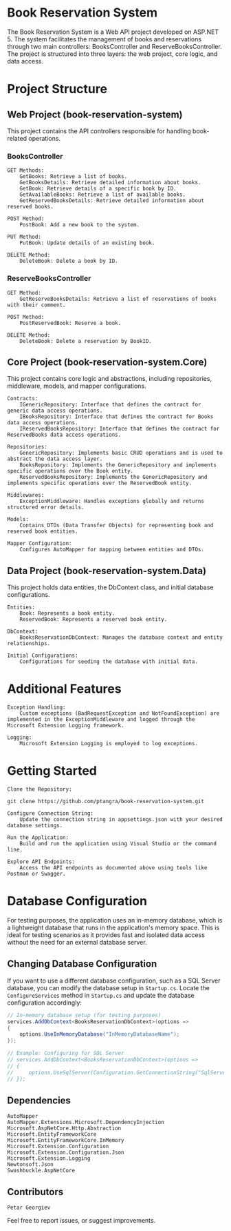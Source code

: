 # Book Reservation System

The Book Reservation System is a Web API project developed on ASP.NET 5. The system facilitates the management of books and reservations through two main controllers: BooksController and ReserveBooksController. The project is structured into three layers: the web project, core logic, and data access.
# Project Structure
## Web Project (book-reservation-system)

This project contains the API controllers responsible for handling book-related operations.
### BooksController

    GET Methods:
        GetBooks: Retrieve a list of books.
        GetBooksDetails: Retrieve detailed information about books.
        GetBook: Retrieve details of a specific book by ID.
        GetAvailableBooks: Retrieve a list of available books.
        GetReservedBooksDetails: Retrieve detailed information about reserved books.

    POST Method:
        PostBook: Add a new book to the system.

    PUT Method:
        PutBook: Update details of an existing book.

    DELETE Method:
        DeleteBook: Delete a book by ID.

### ReserveBooksController

    GET Method:
        GetReserveBooksDetails: Retrieve a list of reservations of books with their comment.

    POST Method:
        PostReservedBook: Reserve a book.

    DELETE Method:
        DeleteBook: Delete a reservation by BookID.

## Core Project (book-reservation-system.Core)

This project contains core logic and abstractions, including repositories, middleware, models, and mapper configurations.

    Contracts:
        IGenericRepository: Interface that defines the contract for generic data access operations.
        IBooksRepository: Interface that defines the contract for Books data access operations.
        IReservedBooksRepository: Interface that defines the contract for ReservedBooks data access operations.
        
    Repositories:
        GenericRepository: Implements basic CRUD operations and is used to abstract the data access layer.
        BooksRepository: Implements the GenericRepository and implements specific operations over the Book entity.
        ReservedBooksRepository: Implements the GenericRepository and implements specific operations over the ReservedBook entity.

    Middlewares:
        ExceptionMiddleware: Handles exceptions globally and returns structured error details.

    Models:
        Contains DTOs (Data Transfer Objects) for representing book and reserved book entities.

    Mapper Configuration:
        Configures AutoMapper for mapping between entities and DTOs.

## Data Project (book-reservation-system.Data)

This project holds data entities, the DbContext class, and initial database configurations.

    Entities:
        Book: Represents a book entity.
        ReservedBook: Represents a reserved book entity.

    DbContext:
        BooksReservationDbContext: Manages the database context and entity relationships.

    Initial Configurations:
        Configurations for seeding the database with initial data.

# Additional Features

    Exception Handling:
        Custom exceptions (BadRequestException and NotFoundException) are implemented in the ExceptionMiddleware and logged through the Microsoft Extension Logging framework.

    Logging:
        Microsoft Extension Logging is employed to log exceptions.

# Getting Started

    Clone the Repository:

    git clone https://github.com/ptangra/book-reservation-system.git

    Configure Connection String:
        Update the connection string in appsettings.json with your desired database settings.

    Run the Application:
        Build and run the application using Visual Studio or the command line.

    Explore API Endpoints:
        Access the API endpoints as documented above using tools like Postman or Swagger.

# Database Configuration

For testing purposes, the application uses an in-memory database, which is a lightweight database that runs in the application's memory space. This is ideal for testing scenarios as it provides fast and isolated data access without the need for an external database server.

## Changing Database Configuration

If you want to use a different database configuration, such as a SQL Server database, you can modify the database setup in `Startup.cs`. Locate the `ConfigureServices` method in `Startup.cs` and update the database configuration accordingly:

```csharp
// In-memory database setup (for testing purposes)
services.AddDbContext<BooksReservationDbContext>(options =>
{
    options.UseInMemoryDatabase("InMemoryDatabaseName");
});

// Example: Configuring for SQL Server
// services.AddDbContext<BooksReservationDbContext>(options =>
// {
//     options.UseSqlServer(Configuration.GetConnectionString("SqlServerConnectionString"));
// });
```

## Dependencies

    AutoMapper
    AutoMapper.Extensions.Microsoft.DependencyInjection
    Microsoft.AspNetCore.Http.Abstraction
    Microsoft.EntityFrameworkCore
    Microsoft.EntityFrameworkCore.InMemory
    Microsoft.Extension.Configuration
    Microsoft.Extension.Configuration.Json
    Microsoft.Extension.Logging
    Newtonsoft.Json
    Swashbuckle.AspNetCore

## Contributors

    Petar Georgiev

Feel free to report issues, or suggest improvements.
